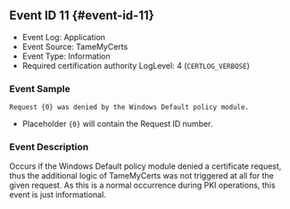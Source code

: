 ## Event ID 11 {#event-id-11}

- Event Log: Application
- Event Source: TameMyCerts
- Event Type: Information
- Required certification authority LogLevel: 4 (`CERTLOG_VERBOSE`)

### Event Sample

```
Request {0} was denied by the Windows Default policy module.
```

- Placeholder `{0}` will contain the Request ID number.

### Event Description

Occurs if the Windows Default policy module denied a certificate request, thus the additional logic of TameMyCerts was not triggered at all for the given request. As this is a normal occurrence during PKI operations, this event is just informational.
